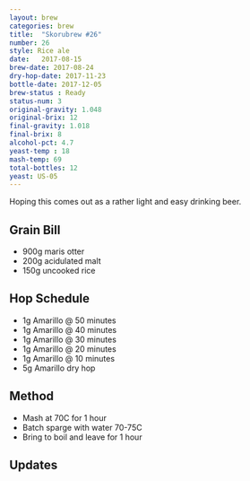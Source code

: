 ```yaml
---
layout: brew
categories: brew
title:  "Skorubrew #26"
number: 26
style: Rice ale
date:   2017-08-15
brew-date: 2017-08-24
dry-hop-date: 2017-11-23
bottle-date: 2017-12-05
brew-status : Ready
status-num: 3
original-gravity: 1.048
original-brix: 12
final-gravity: 1.018 
final-brix: 8
alcohol-pct: 4.7
yeast-temp : 18
mash-temp: 69
total-bottles: 12
yeast: US-05
---
```


Hoping this comes out as a rather light and easy drinking beer.


Grain Bill
-----
* 900g maris otter
* 200g acidulated malt
* 150g uncooked rice


Hop Schedule
-------------

* 1g Amarillo @ 50 minutes
* 1g Amarillo @ 40 minutes
* 1g Amarillo @ 30 minutes
* 1g Amarillo @ 20 minutes
* 1g Amarillo @ 10 minutes
* 5g Amarillo dry hop

Method
-------

* Mash at 70C for 1 hour
* Batch sparge with water 70-75C
* Bring to boil and leave for 1 hour


Updates
-------


